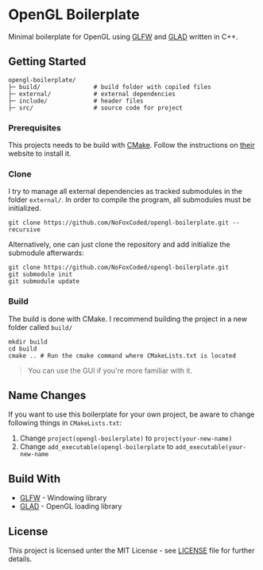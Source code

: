 # OpenGL Boilerplate 
Minimal boilerplate for OpenGL using [GLFW](https://www.glfw.org/) and [GLAD](https://glad.dav1d.de/) written in C++.



## Getting Started
```shell
opengl-boilerplate/
├─ build/               # build folder with copiled files
├─ external/            # external dependencies
├─ include/             # header files
├─ src/                 # source code for project
```
### Prerequisites
This projects needs to be build with [CMake](https://cmake.org/). Follow the instructions on [their](https://cmake.org/) website to install it.

### Clone
I try to manage all external dependencies as tracked submodules in the folder `external/`. In order to compile the program, all submodules must be initialized.

```shell
git clone https://github.com/NoFoxCoded/opengl-boilerplate.git --recursive
```
Alternatively, one can just clone the repository and add initialize the submodule afterwards:
```shell
git clone https://github.com/NoFoxCoded/opengl-boilerplate.git
git submodule init
git submodule update
```

### Build
The build is done with CMake. I recommend building the project in a new folder called `build/`
```shell
mkdir build
cd build
cmake .. # Run the cmake command where CMakeLists.txt is located
```

> You can use the GUI if you're more familiar with it.

## Name Changes
If you want to use this boilerplate for your own project, be aware to change following things in `CMakeLists.txt`:

1. Change `project(opengl-boilerplate)` to `project(your-new-name)`
2. Change `add_executable(opengl-boilerplate` to `add_executable(your-new-name`

## Build With
* [GLFW](https://www.glfw.org/) - Windowing library
* [GLAD](https://glad.dav1d.de/) - OpenGL loading library

## License
This project is licensed unter the MIT License - see [LICENSE](LICENSE) file for further details.
